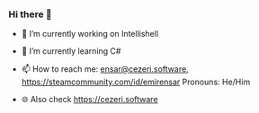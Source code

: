### Hi there 👋
- 🔭 I’m currently working on Intellishell
- 🌱 I’m currently learning C#
- 📫 How to reach me: ensar@cezeri.software, https://steamcommunity.com/id/emirensar
Pronouns: He/Him

- 🌐 Also check https://cezeri.software 


